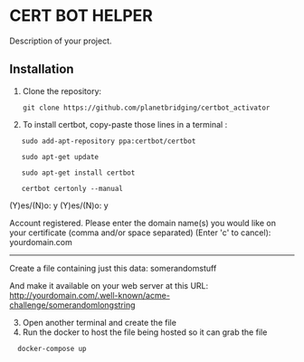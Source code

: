 # CERT BOT HELPER

Description of your project.

## Installation

1. Clone the repository:

   ```shell
   git clone https://github.com/planetbridging/certbot_activator
   ```

2. To install certbot, copy-paste those lines in a terminal :

```shell
   sudo add-apt-repository ppa:certbot/certbot
```

```shell
   sudo apt-get update
```

```shell
   sudo apt-get install certbot
```

```shell
   certbot certonly --manual
```

(Y)es/(N)o: y
(Y)es/(N)o: y

Account registered.
Please enter the domain name(s) you would like on your certificate (comma and/or
space separated) (Enter 'c' to cancel): yourdomain.com

---

Create a file containing just this data:
somerandomstuff

And make it available on your web server at this URL:
http://yourdomain.com/.well-known/acme-challenge/somerandomlongstring

3. Open another terminal and create the file
4. Run the docker to host the file being hosted so it can grab the file

```shell
  docker-compose up
```

